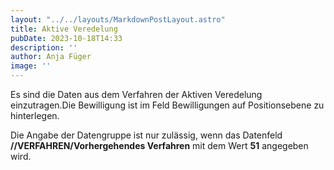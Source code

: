 ```yaml
---
layout: "../../layouts/MarkdownPostLayout.astro"
title: Aktive Veredelung 
pubDate: 2023-10-18T14:33
description: ''
author: Anja Füger
image: ''
---
```


Es sind die Daten aus dem Verfahren der Aktiven Veredelung einzutragen.Die Bewilligung ist im Feld Bewilligungen auf Positionsebene zu hinterlegen.

Die Angabe der Datengruppe ist nur zulässig, wenn das Datenfeld **//VERFAHREN/Vorhergehendes Verfahren** mit dem Wert **51** angegeben wird.